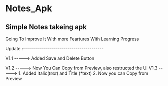 # Notes_Apk
Simple Notes takeing apk
------------------------------------------------
Going To Improve It With more Feartures With 
Learning Progress

Update :----------------------------------------

V1.1 -----> Added Save and Delete Button

V1.2 -----> Now You Can Copy from Preview, also restructed the UI
V1.3 -----> 1. Added Italic(_text_) and Title (*text) 
            2. Now you can Copy from Preview 
